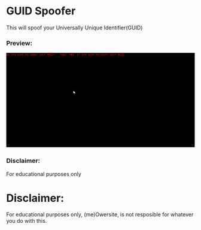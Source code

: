 # GUID Spoofer
This will spoof your Universally Unique Identifier(GUID)

### Preview:
![preview](ex.gif)


### Disclaimer:
For educational purposes only


# Disclaimer:
For educational purposes only, (me)Owersite, is not resposible for whatever you do with this.
